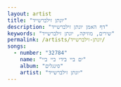 ```yaml
---
layout: artist
title: "יונתן זילברשייד"
description: "דף האמן יונתן זילברשייד"
keywords: "שירים, מוזיקה, יונתן זילברשייד"
permalink: /artists/יונתן-זילברשייד/
songs:
  - number: "32784"
    name: "ים ביי בידי ביי ביי"
    album: "סינגלים"
    artist: "יונתן זילברשייד"
---
```

